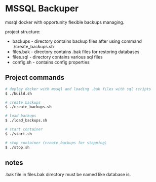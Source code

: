 
# MSSQL Backuper
mssql docker with opportunity flexible backups managing.

project structure:

 - backups - directory contains backup files after using command ./create_backups.sh
 - files.bak - directory contains .bak files for restoring databases
 - files.sql - directory contains various sql files
 - config.sh - contains config properties

## Project commands

```bash
# deploy docker with mssql and loading .bak files with sql scripts
$ ./build.sh
```

```bash
# create backups
$ ./create_backups.sh
```

```bash
# load backups
$ ./load_backups.sh
```

```bash
# start container
$ ./start.sh
```

```bash
# stop container (create backups for stopping)
$ ./stop.sh
```

## notes

.bak file in files.bak directory must be named like database is.